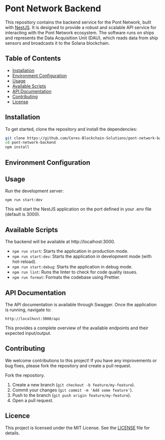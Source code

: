 # Pont Network Backend

This repository contains the backend service for the Pont Network, built with [NestJS](https://nestjs.com/). It is designed to provide a robust and scalable API service for interacting with the Pont Network ecosystem. The software runs on ships and represents the Data Acquisition Unit (DAU), which reads data from ship sensors and broadcasts it to the Solana blockchain.

## Table of Contents

- [Installation](#installation)
- [Environment Configuration](#environment-configuration)
- [Usage](#usage)
- [Available Scripts](#available-scripts)
- [API Documentation](#api-documentation)
- [Contributing](#contributing)
- [License](#license)

## Installation

To get started, clone the repository and install the dependencies:

```bash
git clone https://github.com/Ceres-Blockchain-Solutions/pont-network-backend.git
cd pont-network-backend
npm install
```

## Environment Configuration
## Usage
Run the development server:
```
npm run start:dev
```
This will start the NestJS application on the port defined in your .env file (default is 3000).

## Available Scripts
The backend will be available at http://localhost:3000.
- ```npm run start```: Starts the application in production mode.
- ```npm run start:dev```: Starts the application in development mode (with hot-reload).
- ```npm run start:debug```: Starts the application in debug mode.
- ```npm run lint```: Runs the linter to check for code quality issues.
- ```npm run format```: Formats the codebase using Prettier.


## API Documentation
The API documentation is available through Swagger. Once the application is running, navigate to:

```
http://localhost:3000/api
```
This provides a complete overview of the available endpoints and their expected input/output.

## Contributing
We welcome contributions to this project! If you have any improvements or bug fixes, please fork the repository and create a pull request.

Fork the repository.
1. Create a new branch (```git checkout -b feature/my-feature```).
2. Commit your changes (```git commit -m 'Add some feature'```).
3. Push to the branch (```git push origin feature/my-feature```).
4. Open a pull request.

## Licence
This project is licensed under the MIT License. See the [LICENSE](LICENSE) file for details.
